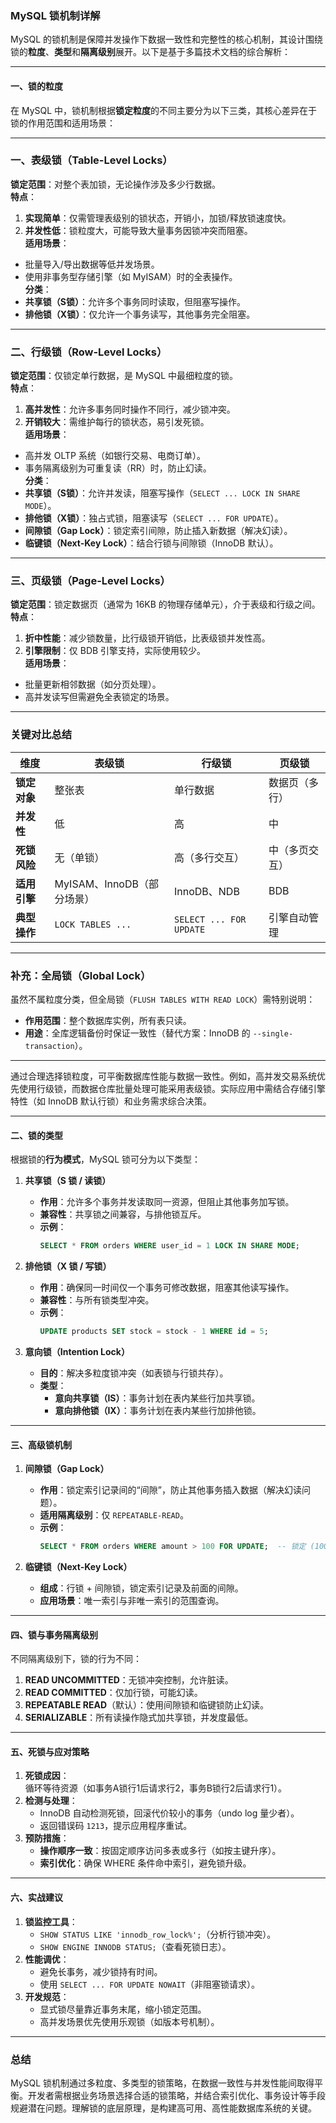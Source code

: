 ### MySQL 锁机制详解

MySQL 的锁机制是保障并发操作下数据一致性和完整性的核心机制，其设计围绕锁的**粒度**、**类型**和**隔离级别**展开。以下是基于多篇技术文档的综合解析：

---

#### 一、锁的粒度
在 MySQL 中，锁机制根据**锁定粒度**的不同主要分为以下三类，其核心差异在于锁的作用范围和适用场景：

---

### 一、表级锁（Table-Level Locks）
**锁定范围**：对整个表加锁，无论操作涉及多少行数据。  
**特点**：
1. **实现简单**：仅需管理表级别的锁状态，开销小，加锁/释放锁速度快。
2. **并发性低**：锁粒度大，可能导致大量事务因锁冲突而阻塞。  
   **适用场景**：
- 批量导入/导出数据等低并发场景。
- 使用非事务型存储引擎（如 MyISAM）时的全表操作。  
  **分类**：
- **共享锁（S锁）**：允许多个事务同时读取，但阻塞写操作。
- **排他锁（X锁）**：仅允许一个事务读写，其他事务完全阻塞。

---

### 二、行级锁（Row-Level Locks）
**锁定范围**：仅锁定单行数据，是 MySQL 中最细粒度的锁。  
**特点**：
1. **高并发性**：允许多事务同时操作不同行，减少锁冲突。
2. **开销较大**：需维护每行的锁状态，易引发死锁。  
   **适用场景**：
- 高并发 OLTP 系统（如银行交易、电商订单）。
- 事务隔离级别为可重复读（RR）时，防止幻读。  
  **分类**：
- **共享锁（S锁）**：允许并发读，阻塞写操作（`SELECT ... LOCK IN SHARE MODE`）。
- **排他锁（X锁）**：独占式锁，阻塞读写（`SELECT ... FOR UPDATE`）。
- **间隙锁（Gap Lock）**：锁定索引间隙，防止插入新数据（解决幻读）。
- **临键锁（Next-Key Lock）**：结合行锁与间隙锁（InnoDB 默认）。

---

### 三、页级锁（Page-Level Locks）
**锁定范围**：锁定数据页（通常为 16KB 的物理存储单元），介于表级和行级之间。  
**特点**：
1. **折中性能**：减少锁数量，比行级锁开销低，比表级锁并发性高。
2. **引擎限制**：仅 BDB 引擎支持，实际使用较少。  
   **适用场景**：
- 批量更新相邻数据（如分页处理）。
- 高并发读写但需避免全表锁定的场景。

---

### 关键对比总结
| **维度**       | **表级锁**                | **行级锁**                | **页级锁**                |
|----------------|--------------------------|--------------------------|--------------------------|
| **锁定对象**    | 整张表                   | 单行数据                 | 数据页（多行）           |
| **并发性**      | 低                       | 高                       | 中                       |
| **死锁风险**    | 无（单锁）               | 高（多行交互）           | 中（多页交互）           |
| **适用引擎**    | MyISAM、InnoDB（部分场景）| InnoDB、NDB             | BDB                     |
| **典型操作**    | `LOCK TABLES ...`       | `SELECT ... FOR UPDATE` | 引擎自动管理             |

---

### 补充：全局锁（Global Lock）
虽然不属粒度分类，但全局锁（`FLUSH TABLES WITH READ LOCK`）需特别说明：
- **作用范围**：整个数据库实例，所有表只读。
- **用途**：全库逻辑备份时保证一致性（替代方案：InnoDB 的 `--single-transaction`）。

---

通过合理选择锁粒度，可平衡数据库性能与数据一致性。例如，高并发交易系统优先使用行级锁，而数据仓库批量处理可能采用表级锁。实际应用中需结合存储引擎特性（如 InnoDB 默认行锁）和业务需求综合决策。

---

#### 二、锁的类型
根据锁的**行为模式**，MySQL 锁可分为以下类型：
1. **共享锁（S 锁 / 读锁）**
    - **作用**：允许多个事务并发读取同一资源，但阻止其他事务加写锁。
    - **兼容性**：共享锁之间兼容，与排他锁互斥。
    - **示例**：
      ```sql
      SELECT * FROM orders WHERE user_id = 1 LOCK IN SHARE MODE;
      ```

2. **排他锁（X 锁 / 写锁）**
    - **作用**：确保同一时间仅一个事务可修改数据，阻塞其他读写操作。
    - **兼容性**：与所有锁类型冲突。
    - **示例**：
      ```sql
      UPDATE products SET stock = stock - 1 WHERE id = 5;
      ```

3. **意向锁（Intention Lock）**
    - **目的**：解决多粒度锁冲突（如表锁与行锁共存）。
    - **类型**：
        - **意向共享锁（IS）**：事务计划在表内某些行加共享锁。
        - **意向排他锁（IX）**：事务计划在表内某些行加排他锁。

---

#### 三、高级锁机制
1. **间隙锁（Gap Lock）**
    - **作用**：锁定索引记录间的“间隙”，防止其他事务插入数据（解决幻读问题）。
    - **适用隔离级别**：仅 `REPEATABLE-READ`。
    - **示例**：
      ```sql
      SELECT * FROM orders WHERE amount > 100 FOR UPDATE;  -- 锁定 (100, +∞)
      ```

2. **临键锁（Next-Key Lock）**
    - **组成**：行锁 + 间隙锁，锁定索引记录及前面的间隙。
    - **应用场景**：唯一索引与非唯一索引的范围查询。

---

#### 四、锁与事务隔离级别
不同隔离级别下，锁的行为不同：
1. **READ UNCOMMITTED**：无锁冲突控制，允许脏读。
2. **READ COMMITTED**：仅加行锁，可能幻读。
3. **REPEATABLE READ**（默认）：使用间隙锁和临键锁防止幻读。
4. **SERIALIZABLE**：所有读操作隐式加共享锁，并发度最低。

---

#### 五、死锁与应对策略
1. **死锁成因**：  
   循环等待资源（如事务A锁行1后请求行2，事务B锁行2后请求行1）。
2. **检测与处理**：
    - InnoDB 自动检测死锁，回滚代价较小的事务（undo log 量少者）。
    - 返回错误码 `1213`，提示应用程序重试。
3. **预防措施**：
    - **操作顺序一致**：按固定顺序访问多表或多行（如按主键升序）。
    - **索引优化**：确保 WHERE 条件命中索引，避免锁升级。

---

#### 六、实战建议
1. **锁监控工具**：
    - `SHOW STATUS LIKE 'innodb_row_lock%';`（分析行锁冲突）。
    - `SHOW ENGINE INNODB STATUS;`（查看死锁日志）。
2. **性能调优**：
    - 避免长事务，减少锁持有时间。
    - 使用 `SELECT ... FOR UPDATE NOWAIT`（非阻塞锁请求）。
3. **开发规范**：
    - 显式锁尽量靠近事务末尾，缩小锁定范围。
    - 高并发场景优先使用乐观锁（如版本号机制）。

---

### 总结
MySQL 锁机制通过多粒度、多类型的锁策略，在数据一致性与并发性能间取得平衡。开发者需根据业务场景选择合适的锁策略，并结合索引优化、事务设计等手段规避潜在问题。理解锁的底层原理，是构建高可用、高性能数据库系统的关键。